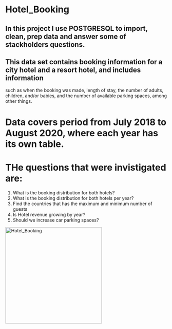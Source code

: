 # Hotel_Booking

## In this project I use POSTGRESQL to import, clean, prep data and answer some of stackholders questions.

## This data set contains booking information for a city hotel and a resort hotel, and includes information 
such as when the booking was made, length of stay, the number of adults, children, and/or babies, and the 
number of available parking spaces, among other things.

# Data covers period from July 2018 to August 2020, where each year has its own table.
# THe questions that were invistigated are:
  
   1. What is the booking distribution for both hotels?
   2. What is the booking distribution for both hotels per year?
   3. Find the countries that has the maximum and minimum number of guests
   4. Is Hotel revenue growing by year? 
   5. Should we increase car parking spaces?
   
   <img src="/Images/Hotel_Booking.png" alt="Hotel_Booking" width="300"/>
